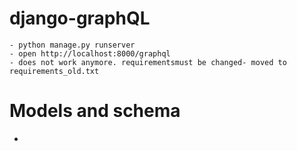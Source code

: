 # django-graphQL
    - python manage.py runserver
    - open http://localhost:8000/graphql
	- does not work anymore. requirementsmust be changed- moved to requirements_old.txt

# Models and schema
  -
